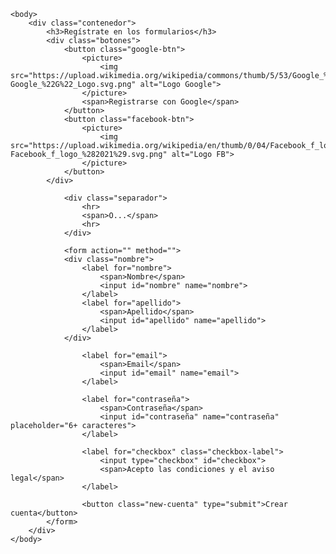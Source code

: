 <!DOCTYPE html>
<html lang="es">
    <head>
        <meta charset="UTF-8">
        <meta http-equiv="X-UA-Compatible" content="IE=edge">
        <meta name="viewport" content="width=device-width, initial-scale=1.0">
        <title>Login Form</title>
        <link rel="stylesheet" href="../css/login.css">
    </head>

    <body>
        <div class="contenedor">
            <h3>Regístrate en los formularios</h3>
            <div class="botones">
                <button class="google-btn">
                    <picture>
                        <img src="https://upload.wikimedia.org/wikipedia/commons/thumb/5/53/Google_%22G%22_Logo.svg/1200px-Google_%22G%22_Logo.svg.png" alt="Logo Google">
                    </picture>
                    <span>Registrarse con Google</span>
                </button>
                <button class="facebook-btn">
                    <picture>
                        <img src="https://upload.wikimedia.org/wikipedia/en/thumb/0/04/Facebook_f_logo_%282021%29.svg/2048px-Facebook_f_logo_%282021%29.svg.png" alt="Logo FB">
                    </picture>
                </button>
            </div>

                <div class="separador">
                    <hr>
                    <span>O...</span>
                    <hr>
                </div>

                <form action="" method="">
                <div class="nombre">
                    <label for="nombre">
                        <span>Nombre</span>
                        <input id="nombre" name="nombre">
                    </label>
                    <label for="apellido">
                        <span>Apellido</span>
                        <input id="apellido" name="apellido">
                    </label>
                </div>

                    <label for="email">
                        <span>Email</span>
                        <input id="email" name="email">
                    </label>

                    <label for="contraseña">
                        <span>Contraseña</span>
                        <input id="contraseña" name="contraseña" placeholder="6+ caracteres">
                    </label>

                    <label for="checkbox" class="checkbox-label">
                        <input type="checkbox" id="checkbox">
                        <span>Acepto las condiciones y el aviso legal</span>
                    </label>
                    
                    <button class="new-cuenta" type="submit">Crear cuenta</button>
            </form>
        </div>
    </body>
</html>
